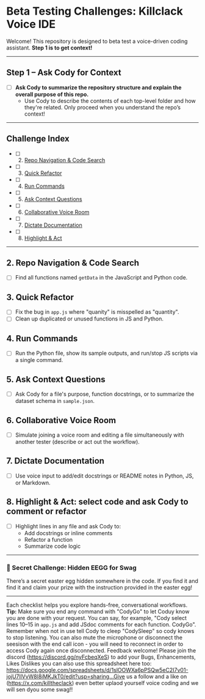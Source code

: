 # Beta Testing Challenges: Killclack Voice IDE

Welcome! This repository is designed to beta test a voice-driven coding assistant. **Step 1 is to get context!**

---

## Step 1 – Ask Cody for Context
- [ ] **Ask Cody to summarize the repository structure and explain the overall purpose of this repo.**
  - Use Cody to describe the contents of each top-level folder and how they're related. Only proceed when you understand the repo’s context!

---

## Challenge Index

- [ ] 2. [Repo Navigation & Code Search](#repo-navigation--code-search)
- [ ] 3. [Quick Refactor](#quick-refactor)
- [ ] 4. [Run Commands](#run-commands)
- [ ] 5. [Ask Context Questions](#ask-context-questions)
- [ ] 6. [Collaborative Voice Room](#collaborative-voice-room)
- [ ] 7. [Dictate Documentation](#dictate-documentation)
- [ ] 8. [Highlight & Act](#highlight--act-select-code-and-ask-cody-to-comment-or-refactor)

---

## 2. Repo Navigation & Code Search
- [ ] Find all functions named `getData` in the JavaScript and Python code.

## 3. Quick Refactor
- [ ] Fix the bug in `app.js` where "quanity" is misspelled as "quantity".
- [ ] Clean up duplicated or unused functions in JS and Python.

## 4. Run Commands
- [ ] Run the Python file, show its sample outputs, and run/stop JS scripts via a single command.

## 5. Ask Context Questions
- [ ] Ask Cody for a file's purpose, function docstrings, or to summarize the dataset schema in `sample.json`.

## 6. Collaborative Voice Room
- [ ] Simulate joining a voice room and editing a file simultaneously with another tester (describe or act out the workflow).

## 7. Dictate Documentation
- [ ] Use voice input to add/edit docstrings or README notes in Python, JS, or Markdown.

## 8. Highlight & Act: select code and ask Cody to comment or refactor
- [ ] Highlight lines in any file and ask Cody to:
    - Add docstrings or inline comments
    - Refactor a function
    - Summarize code logic

---

### 🎁 Secret Challenge: Hidden EEGG for Swag

There’s a secret easter egg hidden somewhere in the code. If you find it and find it and claim your prize with the instruction provided in the easter egg! 

---

Each checklist helps you explore hands-free, conversational workflows. **Tip:** Make sure you end any command with "CodyGo" to let Coduy know you are done with your request. You can say, for example, "Cody select lines 10–15 in `app.js` and add JSdoc comments for each function. CodyGo". Remember when not in use tell Cody to cleep "CodySleep" so cody knows to stop listening. You can also mute the microphone or disconnect the seesison with the end call icon - you will need to reconnect in order to access Cody again once disconnected. Feedback welcome! Please join the discord (https://discord.gg/nyFcbeqXeS) to add your Bugs, Enhancements, Likes Dislikes you can also use this spreadsheet here too: https://docs.google.com/spreadsheets/d/1slOOWXa6pPSQw5eC2I7v01-jojU7llVvW8l8iMKJkT0/edit?usp=sharing...Give us a follow and a like on (https://x.com/killtheclack)  even better uplaod yourself voice coding and we will sen dyou some swag!!
